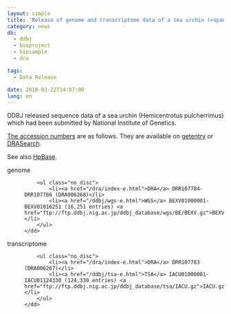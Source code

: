 ```yaml
---
layout: simple
title: 'Release of genome and transcriptome data of a sea urchin (<span class="italic">Hemicentrotus pulcherrimus</span>)'
category: news
db:
  - ddbj
  - bioproject
  - biosample
  - dra

tags:
  - Data Release

date: 2018-03-22T14:07:00
lang: en
---
```


<p>DDBJ released sequence data of a sea urchin (<span class="italic">Hemicentrotus pulcherrimus</span>) which had been submitted by National Institute of Genetics.</p>

<p><a href="/documents/accessions.html">The accession numbers</a> are as follows. They are available on <a href="http://getentry.ddbj.nig.ac.jp/top-e.html">getentry</a> or <a href="http://ddbj.nig.ac.jp//DRASearch/">DRASearch</a>.</p>

<p>See also <a href="http://cell-innovation.nig.ac.jp/Hpul/">HpBase</a>.</p>

<dl>
    <dt>genome</dt>
    <dd>

        <ul class="no_disc">
            <li><a href="/dra/index-e.html">DRA</a> DRR107784-DRR107786 (DRA006268)</li>
            <li><a href="/ddbj/wgs-e.html">WGS</a> BEXV01000001-BEXV01016251 (16,251 entries) <a href="ftp://ftp.ddbj.nig.ac.jp/ddbj_database/wgs/BE/BEXV.gz">BEXV.gz</a></li>
        </ul>
    </dd>
</dl>

<dl>
    <dt>transcriptome</dt>
    <dd>

        <ul class="no_disc">
            <li><a href="/dra/index-e.html">DRA</a> DRR107783 (DRA006267)</li>
            <li><a href="/ddbj/tsa-e.html">TSA</a> IACU01000001-IACU01124330 (124,330 entries) <a href="ftp://ftp.ddbj.nig.ac.jp/ddbj_database/tsa/IACU.gz">IACU.gz</a></li>
        </ul>
    </dd>
</dl>
